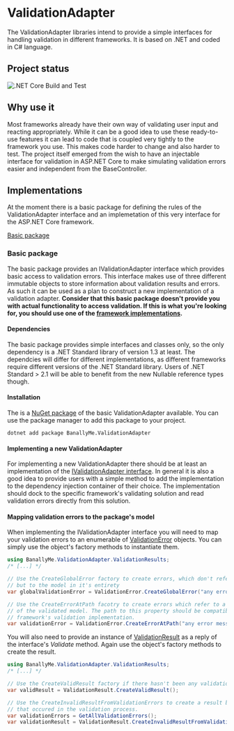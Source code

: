 # ValidationAdapter
The ValidationAdapter libraries intend to provide a simple interfaces for handling validation in different frameworks. It is based on .NET and coded in C# language.

## Project status
![.NET Core Build and Test](https://github.com/BanallyMe/ValidationAdapter/workflows/.NET%20Core%20Build%20and%20Test/badge.svg)

## Why use it
Most frameworks already have their own way of validating user input and reacting appropriately. While it can be a good idea to use these ready-to-use features it can lead to code that is coupled very tightly to the framework you use. This makes code harder to change and also harder to test.
The project itself emerged from the wish to have an injectable interface for validation in ASP.NET Core to make simulating validation errors easier and independent from the BaseController.

## Implementations <a id="validationadapter_implementations"></a>
At the moment there is a basic package for defining the rules of the ValidationAdapter interface and an implemetation of this very interface for the ASP.NET Core framework.

[Basic package](#validationadapter_basicpackage)

### Basic package <a id="validationadapter_basicpackage"></a>
The basic package provides an IValidationAdapter interface which provides basic access to validation errors. This interface makes use of three different immutable objects to store information about validation results and errors.
As such it can be used as a plan to construct a new implementation of a validation adapter.
**Consider that this basic package doesn't provide you with actual functionality to access validation. If this is what you're looking for, you should use one of the [framework implementations](#validationadapter_implementations).**

#### Dependencies
The basic package provides simple interfaces and classes only, so the only dependency is a .NET Standard library of version 1.3 at least. The dependcies will differ for different implementations, as different frameworks require different versions of the .NET Standard library.
Users of .NET Standard > 2.1 will be able to benefit from the new Nullable reference types though.

#### Installation
The is a [NuGet package](https://www.nuget.org/packages/BanallyMe.ValidationAdapter/) of the basic ValidationAdapter available. You can use the package manager to add this package to your project.
``` shell
dotnet add package BanallyMe.ValidationAdapter
```

#### Implementing a new ValidationAdapter
For implementing a new ValidationAdapter there should be at least an implementation of the [IValidationAdapter interface](https://github.com/BanallyMe/ValidationAdapter/blob/master/ValidationAdapter/ValidationAdapter/Adapters/IValidationAdapter.cs). In general it is also a good idea to provide users with a simple method to add the implementation to the dependency injection container of their choice.
The implementation should dock to the specific framework's validating solution and read validation errors directly from this solution.

#### Mapping validation errors to the package's model
When implementing the IValidationAdapter interface you will need to map your validation errors to an enumerable of [ValidationError](https://github.com/BanallyMe/ValidationAdapter/blob/master/ValidationAdapter/ValidationAdapter/ValidationResults/ValidationError.cs) objects. You can simply use the object's factory methods to instantiate them.
``` csharp
using BanallyMe.ValidationAdapter.ValidationResults;
/* [...] */

// Use the CreateGlobalError factory to create errors, which don't refer to specific properties
// but to the model in it's entirety
var globalValidationError = ValidationError.CreateGlobalError("any error message");

// Use the CreateErrorAtPath facotry to create errors which refer to a specific property
// of the validated model. The path to this property should be compatible to your
// framework's validation implementation.
var validationError = ValidationError.CreateErrorAtPath("any error message", "any.path");
```
You will also need to provide an instance of [ValidationResult](https://github.com/BanallyMe/ValidationAdapter/blob/master/ValidationAdapter/ValidationAdapter/ValidationResults/ValidationResult.cs) as a reply of the interface's *Validate* method. Again use the object's factory methods to create the result.
``` csharp
using BanallyMe.ValidationAdapter.ValidationResults;
/* [...] */

// Use the CreateValidResult factory if there hasn't been any validation error.
var validResult = ValidationResult.CreateValidResult();

// Use the CreateInvalidResultFromValidationErrors to create a result based on the errors
// that occured in the validation process.
var validationErrors = GetAllValidationErrors();
var validationResult = ValidationResult.CreateInvalidResultFromValidationErrors(validationErrors);
```
